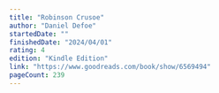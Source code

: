 ```yaml
---
title: "Robinson Crusoe"
author: "Daniel Defoe"
startedDate: ""
finishedDate: "2024/04/01"
rating: 4
edition: "Kindle Edition"
link: "https://www.goodreads.com/book/show/6569494"
pageCount: 239
---
```



